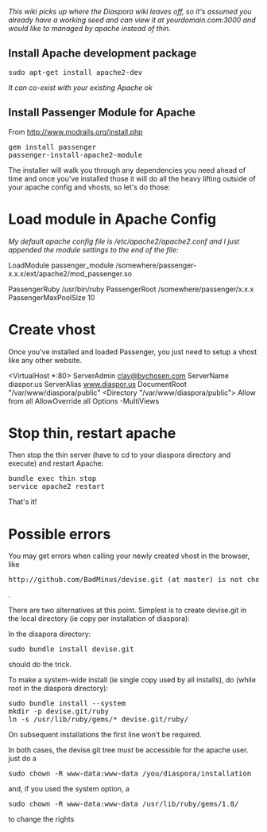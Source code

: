 *This wiki picks up where the Diaspora wiki leaves off, so it's assumed you already have a working seed and can view it at yourdomain.com:3000 and would like to managed by apache instead of thin.*

## Install Apache development package
<pre>
sudo apt-get install apache2-dev
</pre>
*It can co-exist with your existing Apache ok*

## Install Passenger Module for Apache
From http://www.modrails.org/install.php

<pre>
gem install passenger
passenger-install-apache2-module
</pre>

The installer will walk you through any dependencies you need ahead of time and once you've installed those it will do all the heavy lifting outside of your apache config and vhosts, so let's do those:

# Load module in Apache Config
*My default apache config file is /etc/apache2/apache2.conf and I just appended the module settings to the end of the file:*

LoadModule passenger_module /somewhere/passenger-x.x.x/ext/apache2/mod_passenger.so

PassengerRuby /usr/bin/ruby
PassengerRoot /somewhere/passenger/x.x.x
PassengerMaxPoolSize 10

# Create vhost
Once you've installed and loaded Passenger, you just need to setup a vhost like any other website.

<VirtualHost *:80>
        ServerAdmin     clay@bychosen.com
        ServerName      diaspor.us
        ServerAlias     www.diaspor.us
        DocumentRoot    "/var/www/diaspora/public"
          <Directory "/var/www/diaspora/public">
            Allow from all
            AllowOverride all
            Options -MultiViews
          </Directory>
</VirtualHost>

# Stop thin, restart apache
Then stop the thin server (have to cd to your diaspora directory and execute) and restart Apache:

<pre>
bundle exec thin stop
service apache2 restart
</pre>

That's it!

# Possible errors

You may get errors when calling your newly created vhost in the browser, like
<pre>http://github.com/BadMinus/devise.git (at master) is not checked out. Please run `bundle install` (Bundler::GitError)</pre> .

There are two alternatives at this point. Simplest is to create devise.git in the local directory (ie copy per installation of diaspora):

In the disapora directory:
<pre>
sudo bundle install devise.git
</pre>
should do the trick.

To make a system-wide install (ie single copy used by all installs), do (while root in the diaspora directory):
<pre>
sudo bundle install --system
mkdir -p devise.git/ruby
ln -s /usr/lib/ruby/gems/* devise.git/ruby/
</pre>
On subsequent installations the first line won't be required.

In both cases, the devise.git tree *must* be accessible for the apache user. 
just do a
<pre>
sudo chown -R www-data:www-data /you/diaspora/installation
</pre>
and, if you used the system option, a 
<pre>
sudo chown -R www-data:www-data /usr/lib/ruby/gems/1.8/
</pre>

to change the rights